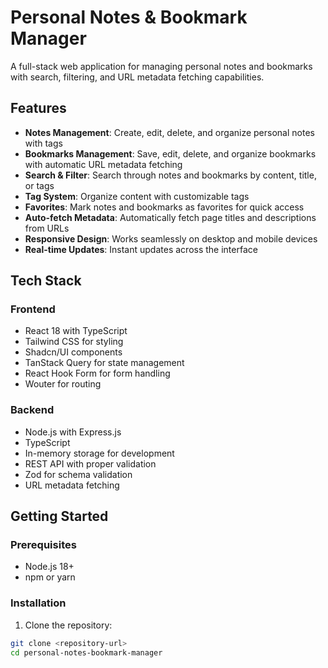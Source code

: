 # Personal Notes & Bookmark Manager

A full-stack web application for managing personal notes and bookmarks with search, filtering, and URL metadata fetching capabilities.

## Features

- **Notes Management**: Create, edit, delete, and organize personal notes with tags
- **Bookmarks Management**: Save, edit, delete, and organize bookmarks with automatic URL metadata fetching
- **Search & Filter**: Search through notes and bookmarks by content, title, or tags
- **Tag System**: Organize content with customizable tags
- **Favorites**: Mark notes and bookmarks as favorites for quick access
- **Auto-fetch Metadata**: Automatically fetch page titles and descriptions from URLs
- **Responsive Design**: Works seamlessly on desktop and mobile devices
- **Real-time Updates**: Instant updates across the interface

## Tech Stack

### Frontend
- React 18 with TypeScript
- Tailwind CSS for styling
- Shadcn/UI components
- TanStack Query for state management
- React Hook Form for form handling
- Wouter for routing

### Backend
- Node.js with Express.js
- TypeScript
- In-memory storage for development
- REST API with proper validation
- Zod for schema validation
- URL metadata fetching

## Getting Started

### Prerequisites
- Node.js 18+ 
- npm or yarn

### Installation

1. Clone the repository:
```bash
git clone <repository-url>
cd personal-notes-bookmark-manager
